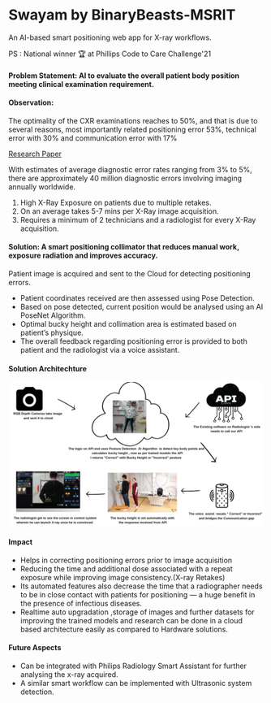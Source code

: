 # Swayam by BinaryBeasts-MSRIT
An AI-based smart positioning web app for X-ray workflows.

PS : National winner 🏆 at Phillips Code to Care Challenge'21

#### Problem Statement: AI to evaluate the overall patient body position meeting clinical examination requirement.

#### Observation:
The optimality of the CXR examinations reaches
to 50%, and that is due to several reasons, most
importantly related positioning error 53%,
technical error with 30% and communication
error with 17%

[Research Paper](https://www.researchgate.net/publication/330142781_EVALUATION_OF_POSITIONING_ERRORS_FOR_IN_ROUTINE_CHEST_X-RAY_AT_BEIT_JALA_GOVERNMENTAL_HOSPITAL)

With estimates of average diagnostic error rates ranging from 3% to 5%, there are approximately 40 million diagnostic
errors involving imaging annually worldwide.
1. High X-Ray Exposure on patients due to multiple retakes.
2. On an average takes 5-7 mins per X-Ray image acquisition.
3. Requires a minimum of 2 technicians and a radiologist for every X-Ray acquisition.

#### Solution: A smart positioning collimator that reduces manual work, exposure radiation and improves accuracy.

Patient image is acquired and sent to the Cloud for detecting positioning errors.
- Patient coordinates received are then assessed using Pose Detection.
- Based on pose detected, current position would be analysed using an AI PoseNet Algorithm.
- Optimal bucky height and collimation area is estimated based on patient’s physique.
- The overall feedback regarding positioning error is provided to both patient and the radiologist via a voice
assistant.

#### Solution Architechture
![arch](https://github.com/shreyabiradar07/BinaryBeasts-MSRIT/blob/main/screenshots/architechture.png)

#### Impact
- Helps in correcting positioning errors prior to image acquisition
- Reducing the time and additional dose associated with a repeat exposure while improving image consistency.(X-ray
Retakes)
- Its automated features also decrease the time that a radiographer needs to be in close contact with patients for
positioning — a huge benefit in the presence of infectious diseases.
- Realtime auto upgradation ,storage of images and further datasets for improving the trained models and research
can be done in a cloud based architecture easily as compared to Hardware solutions.
#### Future Aspects
- Can be integrated with Philips Radiology Smart Assistant for further analysing the x-ray acquired.
- A similar smart workflow can be implemented with Ultrasonic system detection.
